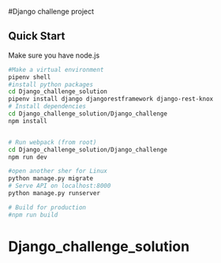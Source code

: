 #Django challenge project

## Quick Start
Make sure you have node.js

```bash
#Make a virtual environment
pipenv shell
#install python packages
cd Django_challenge_solution
pipenv install django djangorestframework django-rest-knox
# Install dependencies
cd Django_challenge_solution/Django_challenge
npm install


# Run webpack (from root)
cd Django_challenge_solution/Django_challenge
npm run dev

#open another sher for Linux
python manage.py migrate
# Serve API on localhost:8000
python manage.py runserver

# Build for production
#npm run build
```
# Django_challenge_solution
